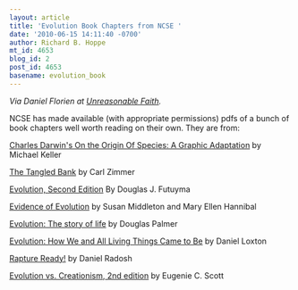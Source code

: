 ```yaml
---
layout: article
title: 'Evolution Book Chapters from NCSE '
date: '2010-06-15 14:11:40 -0700'
author: Richard B. Hoppe
mt_id: 4653
blog_id: 2
post_id: 4653
basename: evolution_book
---
```

_Via Daniel Florien at [Unreasonable Faith](http://unreasonablefaith.com/2010/06/12/free-evolution-book-excerpts/)._

NCSE has made available (with appropriate permissions) pdfs of a bunch of book chapters well worth reading on their own.  They are from:

[Charles Darwin's On the Origin Of Species: A Graphic Adaptation](http://ncse.com/files/pub/evolution/Illustrated%20Origin--Darwin--small--credit.pdf) by Michael Keller

[The Tangled Bank](http://ncse.com/files/pub/evolution/Zimmer--Tangled%20Bank--chapter%2010--with%20notice---FB.pdf) by Carl Zimmer

[Evolution, Second Edition](http://ncse.com/files/pub/evolution/Evolution--Futuyma--chap11--fb.pdf) By Douglas J. Futuyma

[Evidence of Evolution](http://ncse.com/files/pub/evolution/Evidence_combined--fb.pdf) by Susan Middleton and Mary Ellen Hannibal

[Evolution: The story of life](http://ncse.com/files/pub/evolution/Evolution--StoryofLife--fb.pdf) by Douglas Palmer

[Evolution: How We and All Living Things Came to Be](http://ncse.com/files/pub/evolution/Evolution--KidsCanPress--FB.pdf) by Daniel Loxton

[Rapture Ready!](http://ncse.com/files/pub/evolution/Excerpt--formatted--footnotes--FB.pdf) by Daniel Radosh

[Evolution vs. Creationism, 2nd edition](http://bit.ly/bmtqJd) by Eugenie C. Scott
